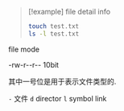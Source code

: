 
>[!example] file detail info
>```bash
>touch test.txt
>ls -l test.txt
>```

file mode 

-rw-r--r-- 10bit 

其中一号位是用于表示文件类型的. 

`-` 文件
`d` director
`l` symbol link


